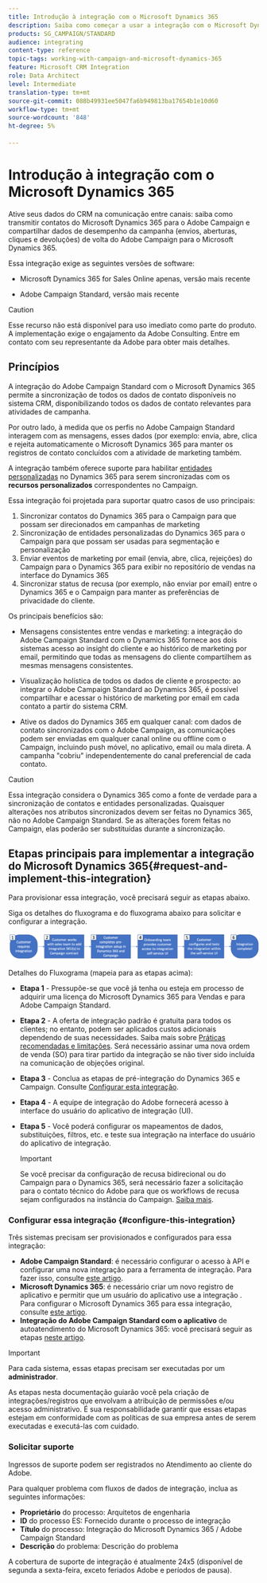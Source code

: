 ```yaml
---
title: Introdução à integração com o Microsoft Dynamics 365
description: Saiba como começar a usar a integração com o Microsoft Dynamics 365
products: SG_CAMPAIGN/STANDARD
audience: integrating
content-type: reference
topic-tags: working-with-campaign-and-microsoft-dynamics-365
feature: Microsoft CRM Integration
role: Data Architect
level: Intermediate
translation-type: tm+mt
source-git-commit: 088b49931ee5047fa6b949813ba17654b1e10d60
workflow-type: tm+mt
source-wordcount: '848'
ht-degree: 5%

---
```



# Introdução à integração com o Microsoft Dynamics 365

Ative seus dados do CRM na comunicação entre canais: saiba como transmitir contatos do Microsoft Dynamics 365 para o Adobe Campaign e compartilhar dados de desempenho da campanha (envios, aberturas, cliques e devoluções) de volta do Adobe Campaign para o Microsoft Dynamics 365.

Essa integração exige as seguintes versões de software:

* Microsoft Dynamics 365 for Sales Online apenas, versão mais recente

* Adobe Campaign Standard, versão mais recente

>[!CAUTION]
>
>Esse recurso não está disponível para uso imediato como parte do produto. A implementação exige o engajamento da Adobe Consulting. Entre em contato com seu representante da Adobe para obter mais detalhes.


## Princípios

A integração do Adobe Campaign Standard com o Microsoft Dynamics 365 permite a sincronização de todos os dados de contato disponíveis no sistema CRM, disponibilizando todos os dados de contato relevantes para atividades de campanha.

Por outro lado, à medida que os perfis no Adobe Campaign Standard interagem com as mensagens, esses dados (por exemplo: envia, abre, clica e rejeita automaticamente o Microsoft Dynamics 365 para manter os registros de contato concluídos com a atividade de marketing também.

A integração também oferece suporte para habilitar [entidades personalizadas](../../integrating/using/d365-acs-self-service-app-settings.md) no Dynamics 365 para serem sincronizadas com os **recursos personalizados** correspondentes no Campaign.

Essa integração foi projetada para suportar quatro casos de uso principais:

1. Sincronizar contatos do Dynamics 365 para o Campaign para que possam ser direcionados em campanhas de marketing
1. Sincronização de entidades personalizadas do Dynamics 365 para o Campaign para que possam ser usadas para segmentação e personalização
1. Enviar eventos de marketing por email (envia, abre, clica, rejeições) do Campaign para o Dynamics 365 para exibir no repositório de vendas na interface do Dynamics 365
1. Sincronizar status de recusa (por exemplo, não enviar por email) entre o Dynamics 365 e o Campaign para manter as preferências de privacidade do cliente.

Os principais benefícios são:

* Mensagens consistentes entre vendas e marketing: a integração do Adobe Campaign Standard com o Dynamics 365 fornece aos dois sistemas acesso ao insight do cliente e ao histórico de marketing por email, permitindo que todas as mensagens do cliente compartilhem as mesmas mensagens consistentes.

* Visualização holística de todos os dados de cliente e prospecto: ao integrar o Adobe Campaign Standard ao Dynamics 365, é possível compartilhar e acessar o histórico de marketing por email em cada contato a partir do sistema CRM.

* Ative os dados do Dynamics 365 em qualquer canal: com dados de contato sincronizados com o Adobe Campaign, as comunicações podem ser enviadas em qualquer canal online ou offline com o Campaign, incluindo push móvel, no aplicativo, email ou mala direta. A campanha &quot;cobriu&quot; independentemente do canal preferencial de cada contato.

>[!CAUTION]
>
>Essa integração considera o Dynamics 365 como a fonte de verdade para a sincronização de contatos e entidades personalizadas.  Quaisquer alterações nos atributos sincronizados devem ser feitas no Dynamics 365, não no Adobe Campaign Standard.  Se as alterações forem feitas no Campaign, elas poderão ser substituídas durante a sincronização.


## Etapas principais para implementar a integração do Microsoft Dynamics 365{#request-and-implement-this-integration}

Para provisionar essa integração, você precisará seguir as etapas abaixo.

Siga os detalhes do fluxograma e do fluxograma abaixo para solicitar e configurar a integração.

![](assets/provisioning-wf.png)

Detalhes do Fluxograma (mapeia para as etapas acima):

* **Etapa 1**  - Pressupõe-se que você já tenha ou esteja em processo de adquirir uma licença do Microsoft Dynamics 365 para Vendas e para Adobe Campaign Standard.
* **Etapa 2**  - A oferta de integração padrão é gratuita para todos os clientes; no entanto, podem ser aplicados custos adicionais dependendo de suas necessidades. Saiba mais sobre [Práticas recomendadas e limitações](../../integrating/using/d365-acs-notices-and-recommendations.md). Será necessário assinar uma nova ordem de venda (SO) para tirar partido da integração se não tiver sido incluída na comunicação de objeções original.
* **Etapa 3**  - Conclua as etapas de pré-integração do Dynamics 365 e Campaign. Consulte [Configurar esta integração](#configure-this-integration).
* **Etapa 4**  - A equipe de integração do Adobe fornecerá acesso à interface do usuário do aplicativo de integração (UI).
* **Etapa 5**  - Você poderá configurar os mapeamentos de dados, substituições, filtros, etc. e teste sua integração na interface do usuário do aplicativo de integração.

   >[!IMPORTANT]
   >
   > Se você precisar da configuração de recusa bidirecional ou do Campaign para o Dynamics 365, será necessário fazer a solicitação para o contato técnico do Adobe para que os workflows de recusa sejam configurados na instância do Campaign. [Saiba mais](../../integrating/using/d365-acs-notices-and-recommendations.md#opt-out).

### Configurar essa integração {#configure-this-integration}

Três sistemas precisam ser provisionados e configurados para essa integração:

* **Adobe Campaign Standard**: é necessário configurar o acesso à API e configurar uma nova integração para a ferramenta de integração. Para fazer isso, consulte [este artigo](../../integrating/using/d365-acs-configure-adobe-io.md).
* **Microsoft Dynamics 365**: é necessário criar um novo registro de aplicativo e permitir que um usuário do aplicativo use a integração .  Para configurar o Microsoft Dynamics 365 para essa integração, consulte [este artigo](../../integrating/using/d365-acs-configure-d365.md).
* **Integração do Adobe Campaign Standard com o aplicativo** de autoatendimento do Microsoft Dynamics 365: você precisará seguir as etapas  [neste artigo](../../integrating/using/d365-acs-self-service-app-control-access.md).

>[!IMPORTANT]
>
>Para cada sistema, essas etapas precisam ser executadas por um **administrador**.
>
>As etapas nesta documentação guiarão você pela criação de integrações/registros que envolvam a atribuição de permissões e/ou acesso administrativo.  É sua responsabilidade garantir que essas etapas estejam em conformidade com as políticas de sua empresa antes de serem executadas e executá-las com cuidado.


### Solicitar suporte

Ingressos de suporte podem ser registrados no Atendimento ao cliente do Adobe.

Para qualquer problema com fluxos de dados de integração, inclua as seguintes informações:

* **Proprietário** do processo: Arquitetos de engenharia
* **ID** do processo ES: Fornecido durante o processo de integração
* **Título** do processo: Integração do Microsoft Dynamics 365 / Adobe Campaign Standard
* **Descrição** do problema: Descrição do problema

A cobertura de suporte de integração é atualmente 24x5 (disponível de segunda a sexta-feira, exceto feriados Adobe e períodos de pausa).
